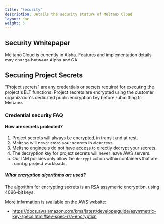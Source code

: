 ```yaml
---
title: "Security"
description: Details the security stature of Meltano Cloud
layout: doc
weight: 3
---
```

## Security Whitepaper

<div class="notification is-info">
  <p>Meltano Cloud is currently in Alpha. Features and implementation details may change between Alpha and GA.</p>
</div>

## Securing Project Secrets

"Project secrets" are any credentials or secrets required for executing the project's ELT functions. Project secrets are encrypted using the customer organization's dedicated public encryption key before submitting to Meltano.

### Credential security FAQ

#### How are secrets protected?

1. Project secrets will always be encrypted, in transit and at rest.
1. Meltano will never store your secrets in clear text.
1. Meltano engineers do not have access to directly decrypt your secrets.
1. The decryption key for project secrets will never leave AWS servers.
1. Our IAM policies only allow the `decrypt` action within containers that are running project workloads.

##### What encryption algorithms are used?

The algorithm for encrypting secrets is an RSA assymetric encryption, using 4096-bit keys.

More information is available on the AWS website:

- https://docs.aws.amazon.com/kms/latest/developerguide/asymmetric-key-specs.html#key-spec-rsa-encryption
